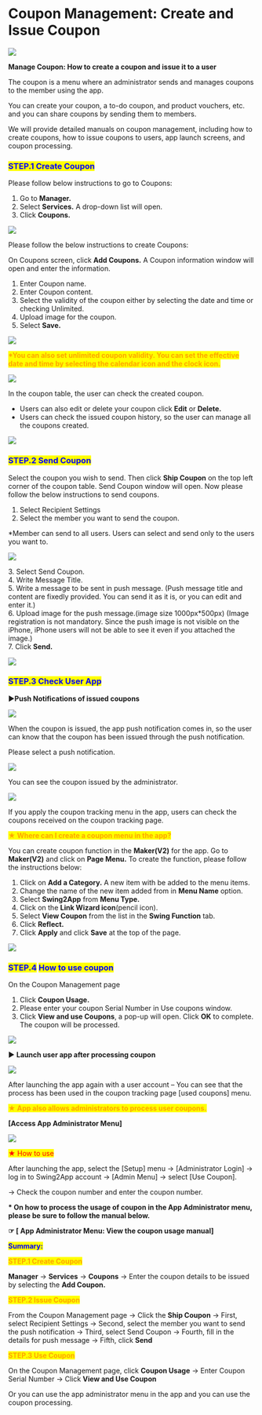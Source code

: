 # Coupon Management: Create and Issue Coupon

![](https://support.swing2app.com/wp-content/uploads/2019/02/Coupons.png)

**Manage Coupon: How to create a coupon and issue it to a user**



The coupon is a menu where an administrator sends and manages coupons to the member using the app.

​You can create your coupon, a to-do coupon, and product vouchers, etc. and you can share coupons by sending them to members.

We will provide detailed manuals on coupon management, including how to create coupons, how to issue coupons to users, app launch screens, and coupon processing.



### <mark style="color:blue;">**STEP.1 Create Coupon**</mark>

Please follow below instructions to go to Coupons:

1. Go to **Manager.**
2. Select **Services.** A drop-down list will open.&#x20;
3. Click **Coupons.**

![](https://support.swing2app.com/wp-content/uploads/2019/02/Cop1.png)

Please follow the below instructions to create Coupons:

On Coupons screen, click **Add Coupons.** A Coupon information window will open and enter the information.

1. Enter Coupon name.
2. Enter Coupon content.
3. Select the validity of the coupon either by selecting the date and time or checking Unlimited.&#x20;
4. Upload image for the coupon.
5. Select **Save.**

![](https://support.swing2app.com/wp-content/uploads/2019/02/e24.png)

<mark style="color:orange;">**\*You can also set unlimited coupon validity. You can set the effective date and time by selecting the calendar icon and the clock icon.**</mark>

![](https://support.swing2app.com/wp-content/uploads/2019/02/Screenshot-2020-04-14-at-01.30.26.png)

In the coupon table, the user can check the created coupon.

* Users can also edit or delete your coupon click **Edit** or **Delete.**
* Users can check the issued coupon history, so the user can manage all the coupons created.

&#x20;

![](https://support.swing2app.com/wp-content/uploads/2019/02/Screenshot-2020-04-14-at-01.32.58.png)



### <mark style="color:blue;">**STEP.2 Send Coupon**</mark>

Select the coupon you wish to send. Then click **Ship Coupon** on the top left corner of the coupon table. Send Coupon window will open. Now please follow the below instructions to send coupons.

1. Select Recipient Settings
2. Select the member you want to send the coupon.

\*Member can send to all users. Users can select and send only to the users you want to.

![](https://support.swing2app.com/wp-content/uploads/2019/02/e30.png)

3\. Select Send Coupon.\
4\. Write Message Title.\
5\. Write a message to be sent in push message. (Push message title and content are fixedly provided. You can send it as it is, or you can edit and enter it.)\
6\. Upload image for the push message.(image size 1000px\*500px) (Image registration is not mandatory. Since the push image is not visible on the iPhone, iPhone users will not be able to see it even if you attached the image.)\
7\. Click **Send.**

![](https://support.swing2app.com/wp-content/uploads/2019/02/e31.png)



### <mark style="color:blue;">**STEP.3 Check User App**</mark>

▶**Push Notifications of issued coupons**

![](https://support.swing2app.com/wp-content/uploads/2019/02/22@3x.png)

When the coupon is issued, the app push notification comes in, so the user can know that the coupon has been issued through the push notification.

Please select a push notification.

![](https://support.swing2app.com/wp-content/uploads/2019/02/coup3.png)

You can see the coupon issued by the administrator.

![](https://support.swing2app.com/wp-content/uploads/2019/02/coup4.png)

If you apply the coupon tracking menu in the app, users can check the coupons received on the coupon tracking page.





<mark style="color:orange;">**★ Where can I create a coupon menu in the app?**</mark>

You can create coupon function in the **Maker(V2)** for the app. Go to **Maker(V2)** and click on **Page Menu.** To create the function, please follow the instructions below:

1. Click on **Add a Category.** A new item with be added to the menu items.&#x20;
2. Change the name of the new item added from in **Menu Name** option.
3. Select **Swing2App** from **Menu Type.**
4. Click on the **Link Wizard icon**(pencil icon).
5. Select **View Coupon** from the list in the **Swing Function** tab.&#x20;
6. Click **Reflect.**
7. Click **Apply** and click **Save** at the top of the page.

![](https://support.swing2app.com/wp-content/uploads/2018/10/up3.png)



### <mark style="color:blue;">**STEP.4**</mark> <mark style="color:blue;">**How to use coupon**</mark>

On the Coupon Management page

1. Click **Coupon Usage.**
2. Please enter your coupon Serial Number in Use coupons window.
3. Click **View and use Coupons**, a pop-up will open. Click **OK** to complete. The coupon will be processed.

![](https://support.swing2app.com/wp-content/uploads/2019/02/msur1.png)

▶ **Launch user app after processing coupon**

![](https://support.swing2app.com/wp-content/uploads/2019/02/coup5.png)

After launching the app again with a user account – You can see that the process has been used in the coupon tracking page \[used coupons] menu.





<mark style="color:orange;">**★ App also allows administrators to process user coupons.**</mark>

**\[Access App Administrator Menu]**

![](https://support.swing2app.com/wp-content/uploads/2019/02/coup1.png)



<mark style="color:red;">★ How to use</mark>

After launching the app, select the \[Setup] menu → \[Administrator Login] → log in to Swing2App account → \[Admin Menu] → select \[Use Coupon].

→ Check the coupon number and enter the coupon number.

**\* On how to process the usage of coupon in the App Administrator menu, please be sure to follow the manual below.**&#x20;

**☞ \[ App Administrator Menu: View the coupon usage manual]**



<mark style="color:blue;">**Summary:**</mark>

<mark style="color:orange;">**STEP.1 Create Coupon**</mark>

**Manager** → **Services** → **Coupons** → Enter the coupon details to be issued by selecting the **Add Coupon.**

<mark style="color:orange;">**STEP.2 Issue Coupon**</mark>

From the Coupon Management page → Click the **Ship Coupon** → First, select Recipient Settings → Second, select the member you want to send the push notification → Third, select Send Coupon → Fourth, fill in the details for push message → Fifth, click **Send**

<mark style="color:orange;">**STEP.3 Use Coupon**</mark>

On the Coupon Management page, click **Coupon Usage** → Enter Coupon Serial Number → Click **View and Use Coupon**&#x20;

Or you can use the app administrator menu in the app and you can use the coupon processing.
